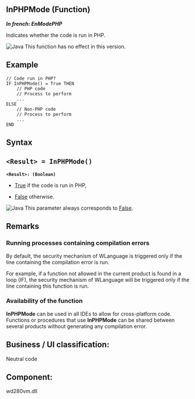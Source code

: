 


## InPHPMode (Function)

***In french: EnModePHP***



<a name="XUse"></a>
<a name="Use"></a>
<a name="description"></a>
Indicates whether the code is run in PHP.

![Java](https://doc.pcsoft.fr/ext/images/us/JAVA.png) This function has no effect in this version.


<a name="Example1"></a>
<a name="sample_code"></a>

## Example


```wl
// Code run in PHP?
IF InPHPMode() = True THEN
	// PHP code
	// Process to perform
	...
ELSE
	// Non-PHP code
	// Process to perform
	...
END
```

<a name="XSYNTAX"></a>
<a name="SYNTAX1"></a>

## Syntax

`<Result> = InPHPMode()`
---

**`<Result>: (Boolean)`**



- <u><u><u><u>True</u></u></u></u> if the code is run in PHP, 

- <u><u><u><u>False</u></u></u></u> otherwise.


![Java](https://doc.pcsoft.fr/ext/images/us/JAVA.png) This parameter always corresponds to <u><u><u><u>False</u></u></u></u>.



<a name="NOTE0"></a>
<a name="NOTE0_1"></a>

## Remarks


### Running processes containing compilation errors
<a name="running_processes_containing_compilation_errors_ELTPARAGRAPHE000233"></a>

By default, the security mechanism of WLanguage is triggered only if the line containing the compilation error is run.

For example, if a function not allowed in the current product is found in a loop (IF), the security mechanism of WLanguage will be triggered only if the line containing this function is run.
<a name="NOTE0_2"></a>


### Availability of the function
<a name="availability_the_function_ELTPARAGRAPHE000245"></a>

**InPHPMode** can be used in all IDEs to allow for cross-platform code. Functions or procedures that use **InPHPMode** can be shared between several products without generating any compilation error.

<a name="XComponent"></a>

## Business / UI classification:
Neutral code
## Component:
wd280vm.dll
